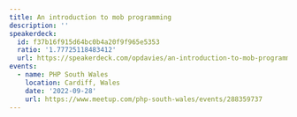 ```yaml
---
title: An introduction to mob programming
description: ''
speakerdeck:
  id: f37b16f915d64bc0b4a20f9f965e5353
  ratio: '1.77725118483412'
  url: https://speakerdeck.com/opdavies/an-introduction-to-mob-programming
events:
  - name: PHP South Wales
    location: Cardiff, Wales
    date: '2022-09-28'
    url: https://www.meetup.com/php-south-wales/events/288359737
---
```

